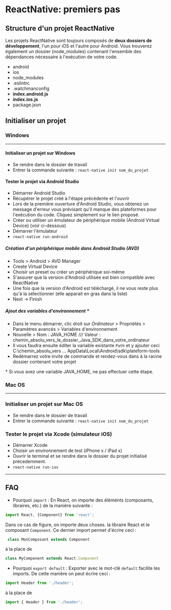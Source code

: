 # ReactNative: premiers pas

## Structure d'un projet ReactNative

Les projets ReactNative sont toujours composés de **deux dossiers de développement**, l'un pour iOS et l'autre pour Android. Vous trouverez également un dossier (node_modules) contenant l'ensemble des dépendances nécessaire à l'exécution de votre code.

* android
* ios
* node_modules
* .eslintrc
* .watchmanconfig
* **index.android.js**
* **index.ios.js**
* package.json


## Initialiser un projet

### Windows
___

#### Initialiser un projet sur Windows
* Se rendre dans le dossier de travail
* Entrer la commande suivante : `react-native init nom_du_projet`

#### Tester le projet via Android Studio
* Démarrer Android Studio
* Récupérer le projet créé à l'étape précédente et l'ouvrir
* Lors de la première ouverture d'Android Studio, vous obtenez un message d'erreur vous prévisant qu'il manque des plateformes pour l'exécution du code. Cliquez simplement sur le lien proposé.
* Créer ou utiliser un émulateur de périphérique mobile (Android Virtual Device) (voir ci-dessous)
* Démarrer l'émulateur
* `react-native run-android`

##### Création d'un périphérique mobile dans Android Studio (AVD)
* Tools > Android > AVD Manager
* Create Virtual Device
* Choisir un preset ou créer un périphérique soi-même
* S'assurer que la version d'Android utilisée est bien compatible avec ReactNative
* Une fois que la version d'Android est téléchargé, il ne vous reste plus qu'à la sélectionner (elle apparait en gras dans la liste)
* Next -> Finish

##### Ajout des variables d'environnement *
* Dans le menu démarrer, clic droit sur *Ordinateur* > Propriétés > Paramètres avancés > Variables d'environnement
* Nouvelle > Nom : JAVA_HOME /// Valeur : chemin_absolu_vers_le_dossier_Java_SDK_dans_votre_ordinateur
* Il vous faudra ensuite éditer la variable existante `Path` et y ajouter ceci C:\\chemin_absolu_vers ... AppData\Local\Android\sdk\plateform-tools
* Redémarrez votre invite de commande et rendez-vous dans à la racine dossier contenant votre projet


\* Si vous avez une variable JAVA_HOME, ne pas effectuer cette étape.


### Mac OS
___

### Initialiser un projet sur Mac OS
* Se rendre dans le dossier de travail
* Entrer la commande suivante : `react-native init nom_du_projet`


### Tester le projet via Xcode (simulateur iOS)
* Démarrer Xcode
* Choisir un environnement de test (iPhone x / iPad x)
* Ouvrir le terminal et se rendre dans le dossier du projet initialisé précedemment.
* `react-native run-ios`

___
## FAQ

* Pourquoi `import` :
En React, on importe des éléménts (composants, libraires, etc.) de la manière suivante :
```javascript
import React, {Component} from 'react';
```
Dans ce cas de figure, on importe deux choses. la libraire React et le composant `Component`. Ce dernier import permet d'écrire ceci :
```javascript
 class MonComposant extends Component
```
à la place de
 ```javascript
 class MyComponent extends React.Component
 ```
* Pourquoi `export default` :
Exporter avec le mot-clé `default` facilite les imports. De cette manière on peut écrire ceci :
```javascript
import Header from './header';
```
à la place de
```javascript
import { Header } from './header';
```
